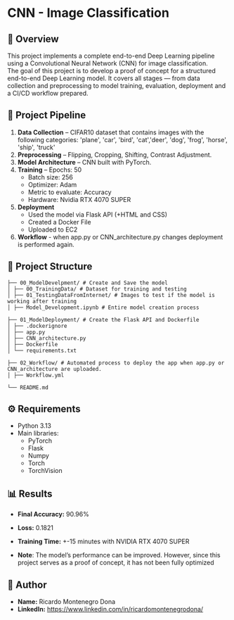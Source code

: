 # CNN - Image Classification

## 📝 Overview
This project implements a complete end-to-end Deep Learning pipeline using a Convolutional Neural Network (CNN) for image classification.  
The goal of this project is to develop a proof of concept for a structured end-to-end Deep Learning model.
It covers all stages — from data collection and preprocessing to model training, evaluation, deployment and a CI/CD workflow prepared.

## 🚀 Project Pipeline
1. **Data Collection** – CIFAR10 dataset that contains images with the following categories: 'plane', 'car', 'bird', 'cat','deer', 'dog', 'frog', 'horse', 'ship', 'truck'
2. **Preprocessing** – Flipping, Cropping, Shifting, Contrast Adjustment.
3. **Model Architecture** – CNN built with PyTorch.
4. **Training** 
    – Epochs: 50
    - Batch size: 256
    - Optimizer: Adam
    - Metric to evaluate: Accuracy 
    - Hardware: Nvidia RTX 4070 SUPER
5. **Deployment** 
    - Used the model via Flask API (+HTML and CSS)
    - Created a Docker File
    - Uploaded to EC2
6. **Workflow** - when app.py or CNN_architecture.py changes deployment is performed again. 


## 🧩 Project Structure

```project/
├── 00_ModelDevelpment/ # Create and Save the model
│ ├── 00_TrainingData/ # Dataset for training and testing
│ ├── 01_TestingDataFromInternet/ # Images to test if the model is working after training
│ ├── Model_Development.ipynb # Entire model creation process

├── 01_ModelDeployment/ # Create the Flask API and Dockerfile
│ ├── .dockerignore
│ ├── app.py
│ ├── CNN_architecture.py
│ ├── Dockerfile
│ └── requirements.txt

├── 02_Workflow/ # Automated process to deploy the app when app.py or CNN_architecture are uploaded.
│ ├── Workflow.yml

└── README.md
```


## ⚙️ Requirements
- Python 3.13
- Main libraries:
  - PyTorch
  - Flask
  - Numpy
  - Torch
  - TorchVision


## 📊 Results
- **Final Accuracy:** 90.96%
- **Loss:** 0.1821
- **Training Time:** +-15 minutes with NVIDIA RTX 4070 SUPER  

- **Note**: The model’s performance can be improved. However, since this project serves as a proof of concept, it has not been fully optimized 


## 👤 Author
- **Name:** Ricardo Montenegro Dona
- **LinkedIn:** https://www.linkedin.com/in/ricardomontenegrodona/

